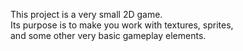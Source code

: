 This project is a very small 2D game.\
Its purpose is to make you work with textures, sprites,\
and some other very basic gameplay elements.
